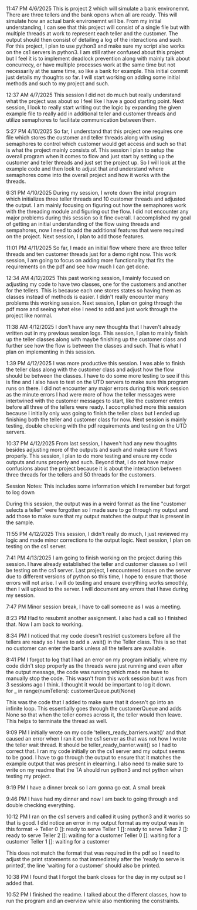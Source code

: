 11:47 PM 4/6/2025
This is project 2 which will simulate a bank environemnt. There are three tellers and the bank opens when all are ready. This will simulate how an actual bank environemnt will be.
From my initial understanding, I can see that this project will consist of a single file but with multiple threads at work to represent each teller and the customer. The output should then consist of detailing a log of the interactions and such. For this project, I plan to use python3 and make sure my script also works on the cs1 servers in python3. I am still rather confused about this project but I feel it is to implement deadlock prevention along with mainly talk about concurrecy, or have multiple processes work at the same time but not necessarily at the same time, so like a bank for example. This initial commit just details my thoughts so far. I will start working on adding some initial methods and such to my project and such.

12:37 AM 4/7/2025
This session I did not do much but really understand what the project was about so I feel like I have a good starting point. Next session, I look to really start writing out the logic by expanding the given example file to really add in additional teller and customer threads and utilize semaphores to facilitate communication between them.

5:27 PM 4/10/2025
So far, I understand that this project one requires one file which stores the customer and teller threads along with using semaphores to control which customer would get access and such so that is what the project mainly consists of.
This session I plan to setup the overall program when it comes to flow and just start by setting up the customer and teller threads and just set the project up. So I will look at the example code and then look to adjust that and understand where semaphores come into the overall project and how it works with the threads.

6:31 PM 4/10/2025
During my session, I wrote down the inital program which initializes three teller threads and 10 customer threads and adjusted the output. I am mainly focusing on figuring out how the semaphores work with the threading module and figuring out the flow. I did not encounter any major problems during this session so it fine overall. I accomplished my goal of getting an initial understanding of the flow using threads and sempahores, now I need to add the additional features that were required on the project. Next session, I plan to add those features.

11:01 PM 4/11/2025
So far, I made an initial flow where there are three teller threads and ten customer threads just for a demo right now. This work session, I am going to focus on adding more functionality that fits the requirements on the pdf and see how much I can get done.

12:34 AM 4/12/2025
This past working session, I mainly focused on adjusting my code to have two classes, one for the customers and another for the tellers. This is because each one stores states so having them as classes instead of methods is easier. I didn't really encounter many problems this working session. Next session, I plan on going through the pdf more and seeing what else I need to add and just work through the project like normal.

11:38 AM 4/12/2025
I don't have any new thoughts that I haven't already written out in my previous session logs. This session, I plan to mainly finish up the teller classes along with maybe finishing up the customer class and further see how the flow is between the classes and such. That is what I plan on implementing in this session.

1:39 PM 4/12/2025
I was more productive this session. I was able to finish the teller class along with the customer class and adjust how the flow should be between the classes. I have to do some more testing to see if this is fine and I also have to test on the UTD servers to make sure this program runs on there. I did not encounter any major errors during this work session as the minute errors I had were more of how the teller messages were intertwined with the customer messages to start, like the customer enters before all three of the tellers were ready. I accomplished more this session because I initially only was going to finish the teller class but I ended up finishing both the teller and customer class for now. Next session is mainly testing, double checking with the pdf requirements and testing on the UTD servers.

10:37 PM 4/12/2025
From last session, I haven't had any new thoughts besides adjusting more of the outputs and such and make sure it flows properly. This session, I plan to do more testing and ensure my code outputs and runs properly and such. Beyond that, I do not have major confusions about the project because it is about the interaction between three threads for the tellers and 50 threads for the customers.

Session Notes:
This includes some information which I remember but forgot to log down

During this session, the output was in a weird format as the line "customer selects a teller" were forgotten so I made sure to go through my output and add those to make sure that my output matches the output that is present in the sample.

11:55 PM 4/12/2025
This session, I didn't really do much, I just reviewed my logic and made minor corrections to the output logic. Next session, I plan on testing on the cs1 server.

7:41 PM 4/13/2025
I am going to finish working on the project during this session. I have already established the teller and customer classes so I will be testing on the cs1 server. Last project, I encountered issues on the server due to different versions of python so this time, I hope to ensure that those errors will not arise. I will do testing and ensure everything works smoothly, then I will upload to the server. I will document any errors that I have during my session.

7:47 PM
Minor session break, I have to call someone as I was a meeting.

8:23 PM
Had to resubmit another assignment. I also had a call so I finished that. Now I am back to working.

8:34 PM
I noticed that my code doesn't restrict customers before all the tellers are ready so I have to add a .wait() in the Teller class. This is so that no customer can enter the bank unless all the tellers are available.

8:41 PM
I forgot to log that I had an error on my program initially, where my code didn't stop properly as the threads were just running and even after the output message, the code was running which made me have to manually stop the code. This wasn't from this work session but it was from 3 sessions ago I think. I thought it would be important to log it down.  
for \_ in range(numTellers):
customerQueue.put(None)

This was the code that I added to make sure that it doesn't go into an infinite loop. This essentially goes through the customerQueue and adds None so that when the teller comes across it, the teller would then leave. This helps to terminate the thread as well.

9:09 PM
I initially wrote on my code 'tellers_ready_barriers.wait()' and that caused an error when I ran it on the cs1 server as that was not how I wrote the teller wait thread. It should be teller_ready_barrier.wait() so I had to correct that.
I ran my code initially on the cs1 server and my output seems to be good. I have to go through the output to ensure that it matches the example output that was present in elearning. I also need to make sure to write on my readme that the TA should run python3 and not python when testing my project.

9:19 PM
I have a dinner break so I am gonna go eat. A small break

9:46 PM
I have had my dinner and now I am back to going through and double checking everything.

10:12 PM
I ran on the cs1 servers and called it using python3 and it works so that is good. I did notice an error in my output format as my output was in this format ->
Teller 0 []: ready to serve
Teller 1 []: ready to serve
Teller 2 []: ready to serve
Teller 2 []: waiting for a customer
Teller 0 []: waiting for a customer
Teller 1 []: waiting for a customer

This does not match the format that was required in the pdf so I need to adjust the print statements so that immediately after the 'ready to serve is printed', the line 'waiting for a customer' should also be printed.

10:38 PM
I found that I forgot the bank closes for the day in my output so I added that.

10:52 PM
I finished the readme. I talked about the different classes, how to run the program and an overview while also mentioning the constraints.
